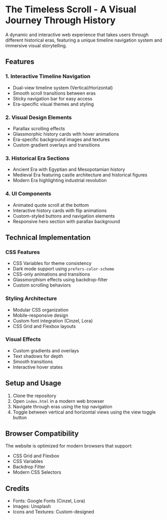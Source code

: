 # The Timeless Scroll - A Visual Journey Through History

A dynamic and interactive web experience that takes users through different historical eras, featuring a unique timeline navigation system and immersive visual storytelling.

## Features

### 1. Interactive Timeline Navigation
- Dual-view timeline system (Vertical/Horizontal)
- Smooth scroll transitions between eras
- Sticky navigation bar for easy access
- Era-specific visual themes and styling

### 2. Visual Design Elements
- Parallax scrolling effects
- Glassmorphic history cards with hover animations
- Era-specific background images and textures
- Custom gradient overlays and transitions

### 3. Historical Era Sections
- Ancient Era with Egyptian and Mesopotamian history
- Medieval Era featuring castle architecture and historical figures
- Modern Era highlighting industrial revolution

### 4. UI Components
- Animated quote scroll at the bottom
- Interactive history cards with flip animations
- Custom-styled buttons and navigation elements
- Responsive hero section with parallax background

## Technical Implementation

### CSS Features
- CSS Variables for theme consistency
- Dark mode support using `prefers-color-scheme`
- CSS-only animations and transitions
- Glassmorphism effects using backdrop-filter
- Custom scrolling behaviors

### Styling Architecture
- Modular CSS organization
- Mobile-responsive design
- Custom font integration (Cinzel, Lora)
- CSS Grid and Flexbox layouts

### Visual Effects
- Custom gradients and overlays
- Text shadows for depth
- Smooth transitions
- Interactive hover states

## Setup and Usage

1. Clone the repository
2. Open `index.html` in a modern web browser
3. Navigate through eras using the top navigation
4. Toggle between vertical and horizontal views using the view toggle button

## Browser Compatibility

The website is optimized for modern browsers that support:
- CSS Grid and Flexbox
- CSS Variables
- Backdrop Filter
- Modern CSS Selectors

## Credits

- Fonts: Google Fonts (Cinzel, Lora)
- Images: Unsplash
- Icons and Textures: Custom-designed

